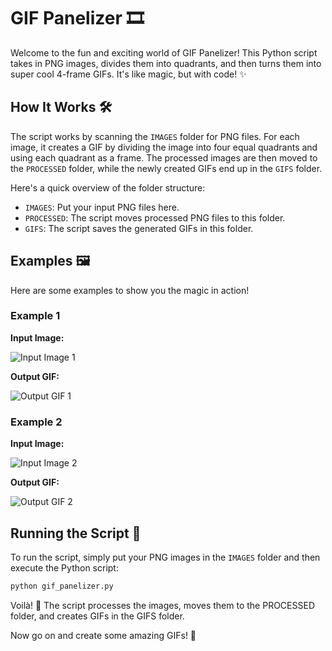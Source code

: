 # GIF Panelizer 🎞️

Welcome to the fun and exciting world of GIF Panelizer! This Python script takes in PNG images, divides them into quadrants, and then turns them into super cool 4-frame GIFs. It's like magic, but with code! ✨

## How It Works 🛠️

The script works by scanning the `IMAGES` folder for PNG files. For each image, it creates a GIF by dividing the image into four equal quadrants and using each quadrant as a frame. The processed images are then moved to the `PROCESSED` folder, while the newly created GIFs end up in the `GIFS` folder.

Here's a quick overview of the folder structure:

- `IMAGES`: Put your input PNG files here.
- `PROCESSED`: The script moves processed PNG files to this folder.
- `GIFS`: The script saves the generated GIFs in this folder.

## Examples 🖼️

Here are some examples to show you the magic in action!

### Example 1

**Input Image:**

![Input Image 1](https://awardable.s3.amazonaws.com/assets/1.png)

**Output GIF:**

![Output GIF 1](https://awardable.s3.amazonaws.com/assets/1.gif)

### Example 2

**Input Image:**

![Input Image 2](https://awardable.s3.amazonaws.com/assets/2.png)

**Output GIF:**

![Output GIF 2](https://awardable.s3.amazonaws.com/assets/2.gif)

## Running the Script 🏃

To run the script, simply put your PNG images in the `IMAGES` folder and then execute the Python script:

```bash
python gif_panelizer.py
```

Voilà! 🎉 The script processes the images, moves them to the PROCESSED folder, and creates GIFs in the GIFS folder.

Now go on and create some amazing GIFs! 🌟
